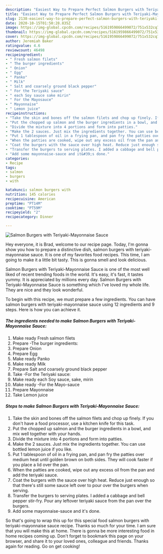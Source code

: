 ```yaml
---
description: "Easiest Way to Prepare Perfect Salmon Burgers with Teriyaki-Mayonnaise Sauce"
title: "Easiest Way to Prepare Perfect Salmon Burgers with Teriyaki-Mayonnaise Sauce"
slug: 2138-easiest-way-to-prepare-perfect-salmon-burgers-with-teriyaki-mayonnaise-sauce
date: 2020-10-15T01:50:28.835Z
image: https://img-global.cpcdn.com/recipes/5161959866499072/751x532cq70/salmon-burgers-with-teriyaki-mayonnaise-sauce-recipe-main-photo.jpg
thumbnail: https://img-global.cpcdn.com/recipes/5161959866499072/751x532cq70/salmon-burgers-with-teriyaki-mayonnaise-sauce-recipe-main-photo.jpg
cover: https://img-global.cpcdn.com/recipes/5161959866499072/751x532cq70/salmon-burgers-with-teriyaki-mayonnaise-sauce-recipe-main-photo.jpg
author: Jeremiah Baker
ratingvalue: 4.6
reviewcount: 46498
recipeingredient:
- " Fresh salmon filets"
- " The burger ingredients"
- " Onion"
- " Egg"
- " Panko"
- " Milk"
- " Salt and coarsely ground black pepper"
- " For the Teriyaki sauce"
- " each Soy sauce sake mirin"
- " For the Mayosauce"
- " Mayonnaise"
- " Lemon juice"
recipeinstructions:
- "Take the skin and bones off the salmon filets and chop up finely. If you don&#39;t have a food processor, use a kitchen knife for this task."
- "Put the chopped up salmon and the burger ingredients in a bowl, and mix well together with your hands."
- "Divide the mixture into 4 portions and form into patties."
- "Make the 2 sauces. Just mix the ingredients together. You can use bottled lemon juice if you like."
- "Put 1 tablespoon of oil in a frying pan, and pan fry the patties over medium heat until golden brown on both sides. They will cook faster if you place a lid over the pan."
- "When the patties are cooked, wipe out any excess oil from the pan and add the teriyaki sauce."
- "Coat the burgers with the sauce over high heat. Reduce just enough so that there&#39;s still some sauce left over to pour over the burgers when serving."
- "Transfer the burgers to serving plates. I added a cabbage and bell pepper stir-fry. Pour any leftover teriyaki sauce from the pan over the burgers."
- "Add some mayonnaise-sauce and it&#39;s done."
categories:
- Recipe
tags:
- salmon
- burgers
- with

katakunci: salmon burgers with 
nutrition: 145 calories
recipecuisine: American
preptime: "PT14M"
cooktime: "PT59M"
recipeyield: "2"
recipecategory: Dinner

---
```



![Salmon Burgers with Teriyaki-Mayonnaise Sauce](https://img-global.cpcdn.com/recipes/5161959866499072/751x532cq70/salmon-burgers-with-teriyaki-mayonnaise-sauce-recipe-main-photo.jpg)

Hey everyone, it is Brad, welcome to our recipe page. Today, I'm gonna show you how to prepare a distinctive dish, salmon burgers with teriyaki-mayonnaise sauce. It is one of my favorites food recipes. This time, I am going to make it a little bit tasty. This is gonna smell and look delicious.



Salmon Burgers with Teriyaki-Mayonnaise Sauce is one of the most well liked of recent trending foods in the world. It's easy, it's fast, it tastes yummy. It is appreciated by millions every day. Salmon Burgers with Teriyaki-Mayonnaise Sauce is something which I've loved my whole life. They are nice and they look wonderful.


To begin with this recipe, we must prepare a few ingredients. You can have salmon burgers with teriyaki-mayonnaise sauce using 12 ingredients and 9 steps. Here is how you can achieve it.

<!--inarticleads1-->

##### The ingredients needed to make Salmon Burgers with Teriyaki-Mayonnaise Sauce:

1. Make ready  Fresh salmon filets
1. Prepare  -The burger ingredients:
1. Prepare  Onion
1. Prepare  Egg
1. Make ready  Panko
1. Make ready  Milk
1. Prepare  Salt and coarsely ground black pepper
1. Take  -For the Teriyaki sauce:
1. Make ready  each Soy sauce, sake, mirin
1. Make ready  -For the Mayo-sauce
1. Prepare  Mayonnaise
1. Take  Lemon juice




<!--inarticleads2-->

##### Steps to make Salmon Burgers with Teriyaki-Mayonnaise Sauce:

1. Take the skin and bones off the salmon filets and chop up finely. If you don&#39;t have a food processor, use a kitchen knife for this task.
1. Put the chopped up salmon and the burger ingredients in a bowl, and mix well together with your hands.
1. Divide the mixture into 4 portions and form into patties.
1. Make the 2 sauces. Just mix the ingredients together. You can use bottled lemon juice if you like.
1. Put 1 tablespoon of oil in a frying pan, and pan fry the patties over medium heat until golden brown on both sides. They will cook faster if you place a lid over the pan.
1. When the patties are cooked, wipe out any excess oil from the pan and add the teriyaki sauce.
1. Coat the burgers with the sauce over high heat. Reduce just enough so that there&#39;s still some sauce left over to pour over the burgers when serving.
1. Transfer the burgers to serving plates. I added a cabbage and bell pepper stir-fry. Pour any leftover teriyaki sauce from the pan over the burgers.
1. Add some mayonnaise-sauce and it&#39;s done.




So that's going to wrap this up for this special food salmon burgers with teriyaki-mayonnaise sauce recipe. Thanks so much for your time. I am sure that you will make this at home. There is gonna be more interesting food in home recipes coming up. Don't forget to bookmark this page on your browser, and share it to your loved ones, colleague and friends. Thanks again for reading. Go on get cooking!
